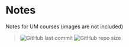 # Notes
Notes  for UM courses (images are not included)

>  ![GitHub last commit][commit] ![GitHub repo size][size]

[commit]: https://img.shields.io/github/last-commit/sirmegamu/Notes?logo=github
[size]:https://img.shields.io/github/repo-size/sirmegamu/notes
